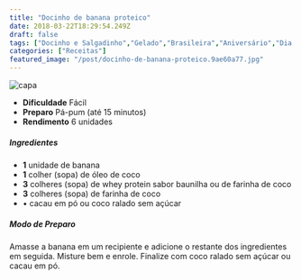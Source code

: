 ```yaml
---
title: "Docinho de banana proteico"
date: 2018-03-22T18:29:54.249Z
draft: false
tags: ["Docinho e Salgadinho","Gelado","Brasileira","Aniversário","Dia a Dia","Festas","Ocasiões Especiais","Alimentação saudável","receita","receita fácil"]
categories: ["Receitas"]
featured_image: "/post/docinho-de-banana-proteico.9ae60a77.jpg"
---
```


![capa](/post/docinho-de-banana-proteico.9ae60a77.jpg)

*   **Dificuldade** Fácil
*   **Preparo** Pá-pum (até 15 minutos)
*   **Rendimento** 6 unidades

##### Ingredientes

*   **1** unidade de banana
*   **1** colher (sopa) de óleo de coco
*   **3** colheres (sopa) de whey protein sabor baunilha ou de farinha de coco
*   **3** colheres (sopa) de farinha de coco
*   • cacau em pó ou coco ralado sem açúcar

##### Modo de Preparo

Amasse a banana em um recipiente e adicione o restante dos ingredientes em seguida. Misture bem e enrole. Finalize com coco ralado sem açúcar ou cacau em pó.
